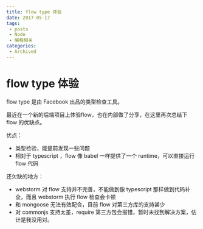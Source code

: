 ```yaml
---
title: flow type 体验
date: 2017-05-17
tags:
 - posts
 - Node
 - 编程相关
categories: 
 - Archived
---
```

# flow type 体验

flow type 是由 Facebook 出品的类型检查工具。

最近在一个新的后端项目上体验flow，也在内部做了分享，在这里再次总结下 flow 的优缺点。

优点：

* 类型检验，能提前发现一些问题
* 相对于 typescript ，flow 像 babel 一样提供了一个 runtime，可以直接运行flow 代码

还欠缺的地方：

* webstorm 对 flow 支持并不完善，不能做到像 typescript 那样做到代码补全，而且 webstorm 执行 flow 检查会卡顿
* 和 mongoose 无法有效配合，目前 flow 对第三方库的支持甚少
* 对 commonjs 支持太差，require 第三方包会报错，暂时未找到解决方案，估计是我没用对。

